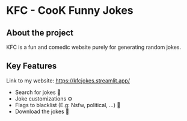 # KFC - CooK Funny Jokes

## About the project

KFC is a fun and comedic website purely for generating random jokes.

## Key Features

Link to my website: https://kfcjokes.streamlit.app/

- Search for jokes 🔎
- Joke customizations ⚙️
- Flags to blacklist (E.g: Nsfw, political, ...) 🔞
- Download the jokes 📁
